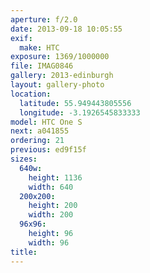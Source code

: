 ```yaml
---
aperture: f/2.0
date: 2013-09-18 10:05:55
exif:
  make: HTC
exposure: 1369/1000000
file: IMAG0846
gallery: 2013-edinburgh
layout: gallery-photo
location:
  latitude: 55.949443805556
  longitude: -3.1926545833333
model: HTC One S
next: a041855
ordering: 21
previous: ed9f15f
sizes:
  640w:
    height: 1136
    width: 640
  200x200:
    height: 200
    width: 200
  96x96:
    height: 96
    width: 96
title: 
---
```

